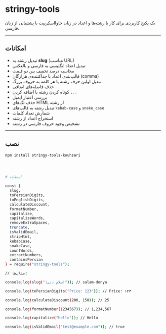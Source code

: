 # stringy-tools

یک پکیج کاربردی برای کار با رشته‌ها و اعداد در زبان جاوااسکریپت با پشتیبانی از زبان فارسی.

---

## امکانات

- تبدیل رشته به **slug** (مناسب URL)
- تبدیل اعداد انگلیسی به فارسی و بالعکس
- محاسبه درصد تخفیف بین دو قیمت
- قالب‌بندی اعداد با جداکننده‌ی هزارگان (comma)
- تبدیل اولین حرف رشته یا هر کلمه به حروف بزرگ
- حذف فاصله‌های اضافی
- کوتاه کردن رشته با اضافه کردن `...`
- بررسی اعتبار ایمیل
- حذف تگ‌های HTML از رشته
- تبدیل رشته به قالب‌های `kebab-case` و `snake_case`
- شمارش تعداد کلمات
- استخراج اعداد از رشته
- تشخیص وجود حروف فارسی در رشته

---

## نصب

```bash
npm install stringy-tools-kouhsari




# استفاده

const {
  slug,
  toPersianDigits,
  toEnglishDigits,
  calculateDiscount,
  formatNumber,
  capitalize,
  capitalizeWords,
  removeExtraSpaces,
  truncate,
  isValidEmail,
  stripHtml,
  kebabCase,
  snakeCase,
  countWords,
  extractNumbers,
  containsPersian
} = require("stringy-tools");

// مثال‌ها:

console.log(slug("سلام دنیا!")); // salam-donya

console.log(toPersianDigits("Price: 123")); // Price: ۱۲۳

console.log(calculateDiscount(200, 150)); // 25

console.log(formatNumber(1234567)); // 1,234,567

console.log(capitalize("hello")); // Hello

console.log(isValidEmail("test@example.com")); // true
